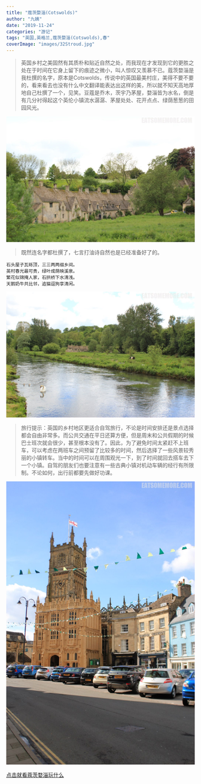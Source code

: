 ```yaml
---
title: "蔻茨婺淄(Cotswolds)"
author: "九姨"
date: "2019-11-24"
categories: "游记"
tags: "英国,英格兰,蔻茨婺淄(Cotswolds),春"
coverImage: "images/32Stroud.jpg"
---
```


> 英国乡村之美固然有其质朴和贴近自然之处，而我现在才发现到它的更胜之处在于时间在它身上留下的痕迹之微小，叫人惊叹又羡慕不已。蔻茨婺淄是我杜撰的名字，原本是Cotswolds，传说中的英国最美村庄，美得不要不要的，看来看去也没有什么中文翻译能表达出这样的美，所以就不知天高地厚地自己杜撰了一个，见笑。豆蔻是乔木，茨宇乃茅屋，婺淄皆为水名，倒是有几分衬得起这个英伦小镇流水潺潺、茅屋处处、花开点点、绿荫葱葱的田园风光。 

![Bibury](images/20Bibury.jpg)

> 既然连名字都杜撰了，七言打油诗自然也是已经准备好了的。

```
石头屋子瓦砾顶，三三两两缀乡间。
英村春光最可贵，绿叶成荫映溪泉。
繁花似锦掩人家，石拱桥下水清浅。
天鹅奶牛共比邻，追猫逗狗享清闲。
```

![Bibury](images/11Bibury.jpg)

> 旅行提示：英国的乡村地区更适合自驾旅行，不论是时间安排还是景点选择都会自由非常多。而公共交通在平日还算方便，但是周末和公共假期的时候巴士班次就会很少，甚至根本没有了。因此，为了避免时间太紧赶不上班车，可以考虑在两班车之间预留了比较多的时间，然后选择了一些风景较秀丽的小镇转车。当中的时间可以在周围观光一下，到了时间就回去搭车去下一个小镇。自驾的朋友们也要注意有一些古典小镇对机动车辆的经行有所限制。不论如何，出行前都要先做好功课。

![Cirencester](images/25Cirencester.jpg)

[点击就看蔻茨婺淄玩什么](/posts/categories/攻略?pagetype=uk-play&tags=英国,蔻茨婺淄(Cotswolds)&extags=)
